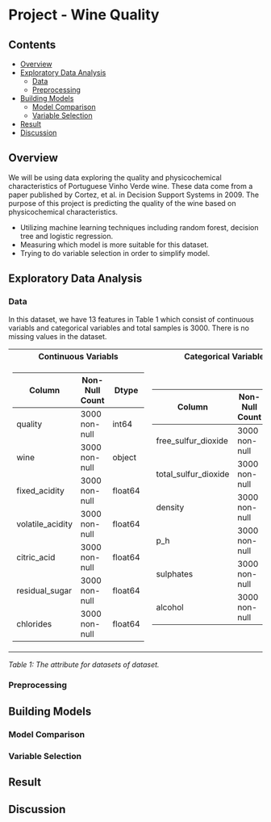 # Project - Wine Quality

## Contents
* [Overview](#overview)
* [Exploratory Data Analysis](#exploratory-data-analysis)
    * [Data](#data)
    * [Preprocessing](preprocessing)
* [Building Models](#building-models)
    * [Model Comparison](#model-comparison)
    * [Variable Selection](#variable-selection)
* [Result](#result)
* [Discussion](#discussion)

## Overview
We will be using data exploring the quality and physicochemical characteristics of Portuguese Vinho Verde wine. These data come from a paper published by Cortez, et al. in Decision Support Systems in 2009. The purpose of this project is predicting the quality of the wine based on physicochemical characteristics.

* Utilizing machine learning techniques including random forest, decision tree and logistic regression.
* Measuring which model is more suitable for this dataset.
* Trying to do variable selection in order to simplify model.

## Exploratory Data Analysis

### Data
In this dataset, we have 13 features in Table 1 which consist of continuous variabls and categorical variables and total samples is 3000. There is no missing values in the dataset.

<table>
<tr><th>Continuous Variabls </th><th>Categorical Variables</th></tr>
<tr><td>
  
| Column | Non-Null Count | Dtype |
|--|--|--|
| quality |                3000 non-null | int64 |
| wine |                   3000 non-null | object |
| fixed_acidity |          3000 non-null | float64 |
| volatile_acidity |       3000 non-null | float64 |
| citric_acid |            3000 non-null | float64 |
| residual_sugar |         3000 non-null | float64 |
| chlorides |              3000 non-null | float64 |

</td><td>

| Column | Non-Null Count | Dtype |
|--|--|--|
| free_sulfur_dioxide | 3000 non-null | float64 |
| total_sulfur_dioxide | 3000 non-null | float64 |
| density | 3000 non-null | float64 |
| p_h | 3000 non-null | float64 |
| sulphates | 3000 non-null | float64 |
| alcohol | 3000 non-null | float64 |

</td></tr> </table>

<em>Table 1: The attribute for datasets of dataset.</em>

### Preprocessing

## Building Models

### Model Comparison
### Variable Selection

## Result

## Discussion
